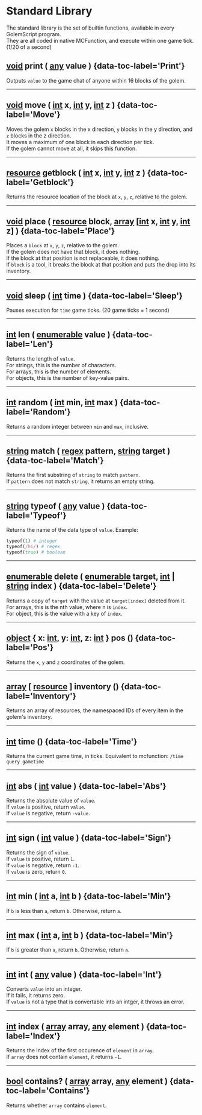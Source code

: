 # Standard Library

The standard library is the set of builtin functions, avaliable in every GolemScript program.  
They are all coded in native MCFunction, and execute within one game tick. (1/20 of a second)

## [void](data_types.md#undefined) print ( [any](data_types.md) value ) {data-toc-label='Print'}
Outputs `value` to the game chat of anyone within 16 blocks of the golem.

---

## [void](data_types.md#undefined) move ( [int](data_types.md#integer) x, [int](data_types.md#integer) y, [int](data_types.md#integer) z ) {data-toc-label='Move'}
Moves the golem `x` blocks in the x direction, `y` blocks in the y direction, and `z` blocks in the z direction.  
It moves a maximum of one block in each direction per tick.  
If the golem cannot move at all, it skips this function.

---

## [resource](data_types.md#resource) getblock ( [int](data_types.md#integer) x, [int](data_types.md#integer) y, [int](data_types.md#integer) z ) {data-toc-label='Getblock'}
Returns the resource location of the block at `x`, `y`, `z`, relative to the golem.

---

## [void](data_types.md#undefined) place ( [resource](data_types.md#resource) block, [array](data_types.md#array) \[[int](data_types.md#integer) x, [int](data_types.md#integer) y, [int](data_types.md#integer) z\] ) {data-toc-label='Place'}
Places a `block` at `x`, `y`, `z`, relative to the golem.  
If the golem does not have that block, it does nothing.  
If the block at that position is not replaceable, it does nothing.  
If `block` is a tool, it breaks the block at that position and puts the drop into its inventory.

---

## [void](data_types.md#undefined) sleep ( [int](data_types.md#integer) time ) {data-toc-label='Sleep'}
Pauses execution for `time` game ticks. (20 game ticks = 1 second)

---

## [int](data_types.md#integer) len ( [enumerable](data_types.md#enumerable) value ) {data-toc-label='Len'}
Returns the length of `value`.  
For strings, this is the number of characters.  
For arrays, this is the number of elements.  
For objects, this is the number of key-value pairs.  

---

## [int](data_types.md#integer) random ( [int](data_types.md#integer) min, [int](data_types.md#integer) max ) {data-toc-label='Random'}
Returns a random integer between `min` and `max`, inclusive.

---

## [string](data_types.md#string) match ( [regex](data_types.md#regex) pattern, [string](data_types.md#string) target ) {data-toc-label='Match'}
Returns the first substring of `string` to match `pattern`.  
If `pattern` does not match `string`, it returns an empty string.

---

## [string](data_types.md#string) typeof ( [any](data_types.md) value ) {data-toc-label='Typeof'}
Returns the name of the data type of `value`.
Example:
```rb
typeof(1) # integer
typeof(/hi/) # regex
typeof(true) # boolean
```

---

## [enumerable](data_types.md#enumerable) delete ( [enumerable](data_types.md#enumerable) target, [int](data_types.md#integer) | [string](data_types.md#string) index ) {data-toc-label='Delete'}
Returns a copy of `target` with the value at `target[index]` deleted from it.  
For arrays, this is the nth value, where n is `index`.  
For object, this is the value with a key of `index`.

---

## [object](data_types.md#object) { x: [int](data_types.md#integer), y: [int](data_types.md#integer), z: [int](data_types.md#integer) } pos () {data-toc-label='Pos'}
Returns the `x`, `y` and `z` coordinates of the golem.

---

## [array](data_types.md#array) \[ [resource](data_types.md#resource) \] inventory () {data-toc-label='Inventory'}
Returns an array of resources, the namespaced IDs of every item in the golem's inventory.

---

## [int](data_types.md#integer) time () {data-toc-label='Time'}
Returns the current game time, in ticks. Equivalent to mcfunction: `/time query gametime`

---

## [int](data_types.md#integer) abs ( [int](data_types#integer) value ) {data-toc-label='Abs'}
Returns the absolute value of `value`.  
If `value` is positive, return `value`.  
If `value` is negative, return `-value`.  

---

## [int](data_types.md#integer) sign ( [int](data_types.md#integer) value ) {data-toc-label='Sign'}
Returns the sign of `value`.  
If `value` is positive, return `1`.  
If `value` is negative, return `-1`.  
If `value` is zero, return `0`.  

---

## [int](data_types.md#integer) min ( [int](data_types.md#integer) a, [int](data_types.md#integer) b ) {data-toc-label='Min'}
If `b` is less than `a`, return `b`. Otherwise, return `a`.  
  
---

## [int](data_types.md#integer) max ( [int](data_types.md#integer) a, [int](data_types.md#integer) b ) {data-toc-label='Min'}
If `b` is greater than `a`, return `b`. Otherwise, return `a`.  

---

## [int](data_types.md#integer) int ( [any](data_types.md) value ) {data-toc-label='Int'}
Converts `value` into an integer.  
If it fails, it returns zero.  
If `value` is not a type that is convertable into an intger, it throws an error.    

---

## [int](data_types.md#integer) index ( [array](data_types.md#array) array, [any](data_types.md) element ) {data-toc-label='Index'}
Returns the index of the first occurence of `element` in `array`.  
If `array` does not contain `element`, it returns `-1`.

---

## [bool](data_types.md#boolean) contains? ( [array](data_types.md#array) array, [any](data_types.md) element ) {data-toc-label='Contains'}
Returns whether `array` contains `element`.
